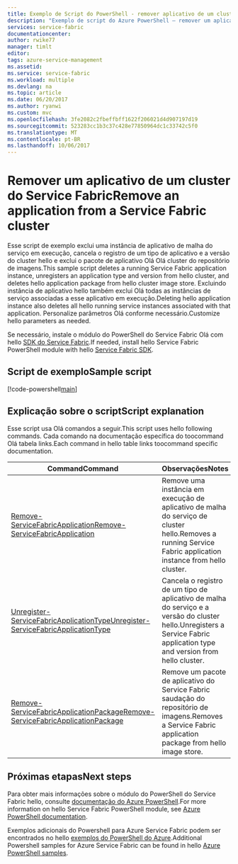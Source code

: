 ```yaml
---
title: Exemplo de Script do PowerShell - remover aplicativo de um cluster de aaaAzure | Microsoft Docs
description: "Exemplo de script do Azure PowerShell – remover um aplicativo de um cluster do Service Fabric."
services: service-fabric
documentationcenter: 
author: rwike77
manager: timlt
editor: 
tags: azure-service-management
ms.assetid: 
ms.service: service-fabric
ms.workload: multiple
ms.devlang: na
ms.topic: article
ms.date: 06/20/2017
ms.author: ryanwi
ms.custom: mvc
ms.openlocfilehash: 3fe2082c2fbeffbff1622f206021d4d907197d19
ms.sourcegitcommit: 523283cc1b3c37c428e77850964dc1c33742c5f0
ms.translationtype: MT
ms.contentlocale: pt-BR
ms.lasthandoff: 10/06/2017
---
```

# <a name="remove-an-application-from-a-service-fabric-cluster"></a><span data-ttu-id="f2421-103">Remover um aplicativo de um cluster do Service Fabric</span><span class="sxs-lookup"><span data-stu-id="f2421-103">Remove an application from a Service Fabric cluster</span></span>

<span data-ttu-id="f2421-104">Esse script de exemplo exclui uma instância de aplicativo de malha do serviço em execução, cancela o registro de um tipo de aplicativo e a versão do cluster hello e exclui o pacote de aplicativo Olá Olá cluster do repositório de imagens.</span><span class="sxs-lookup"><span data-stu-id="f2421-104">This sample script deletes a running Service Fabric application instance, unregisters an application type and version from hello cluster, and deletes hello application package from hello cluster image store.</span></span>  <span data-ttu-id="f2421-105">Excluindo instância de aplicativo hello também exclui Olá todas as instâncias de serviço associadas a esse aplicativo em execução.</span><span class="sxs-lookup"><span data-stu-id="f2421-105">Deleting hello application instance also deletes all hello running service instances associated with that application.</span></span> <span data-ttu-id="f2421-106">Personalize parâmetros Olá conforme necessário.</span><span class="sxs-lookup"><span data-stu-id="f2421-106">Customize hello parameters as needed.</span></span> 

<span data-ttu-id="f2421-107">Se necessário, instale o módulo do PowerShell do Service Fabric Olá com hello [SDK do Service Fabric](../service-fabric-get-started.md).</span><span class="sxs-lookup"><span data-stu-id="f2421-107">If needed, install hello Service Fabric PowerShell module with hello [Service Fabric SDK](../service-fabric-get-started.md).</span></span> 

## <a name="sample-script"></a><span data-ttu-id="f2421-108">Script de exemplo</span><span class="sxs-lookup"><span data-stu-id="f2421-108">Sample script</span></span>

[!code-powershell[main](../../../powershell_scripts/service-fabric/remove-application/remove-application.ps1 "Remove an application from a cluster")]

## <a name="script-explanation"></a><span data-ttu-id="f2421-109">Explicação sobre o script</span><span class="sxs-lookup"><span data-stu-id="f2421-109">Script explanation</span></span>

<span data-ttu-id="f2421-110">Esse script usa Olá comandos a seguir.</span><span class="sxs-lookup"><span data-stu-id="f2421-110">This script uses hello following commands.</span></span> <span data-ttu-id="f2421-111">Cada comando na documentação específica do toocommand Olá tabela links.</span><span class="sxs-lookup"><span data-stu-id="f2421-111">Each command in hello table links toocommand specific documentation.</span></span>

| <span data-ttu-id="f2421-112">Command</span><span class="sxs-lookup"><span data-stu-id="f2421-112">Command</span></span> | <span data-ttu-id="f2421-113">Observações</span><span class="sxs-lookup"><span data-stu-id="f2421-113">Notes</span></span> |
|---|---|
| [<span data-ttu-id="f2421-114">Remove-ServiceFabricApplication</span><span class="sxs-lookup"><span data-stu-id="f2421-114">Remove-ServiceFabricApplication</span></span>](/powershell/module/servicefabric/remove-servicefabricapplication?view=azureservicefabricps) | <span data-ttu-id="f2421-115">Remove uma instância em execução de aplicativo de malha do serviço de cluster hello.</span><span class="sxs-lookup"><span data-stu-id="f2421-115">Removes a running Service Fabric application instance from hello cluster.</span></span>  |
| [<span data-ttu-id="f2421-116">Unregister-ServiceFabricApplicationType</span><span class="sxs-lookup"><span data-stu-id="f2421-116">Unregister-ServiceFabricApplicationType</span></span>](/powershell/module/servicefabric/unregister-servicefabricapplicationtype?view=azureservicefabricps) | <span data-ttu-id="f2421-117">Cancela o registro de um tipo de aplicativo de malha do serviço e a versão do cluster hello.</span><span class="sxs-lookup"><span data-stu-id="f2421-117">Unregisters a Service Fabric application type and version from hello cluster.</span></span> |
| [<span data-ttu-id="f2421-118">Remove-ServiceFabricApplicationPackage</span><span class="sxs-lookup"><span data-stu-id="f2421-118">Remove-ServiceFabricApplicationPackage</span></span>](/powershell/module/servicefabric/remove-servicefabricapplicationpackage?view=azureservicefabricps) | <span data-ttu-id="f2421-119">Remove um pacote de aplicativo do Service Fabric saudação do repositório de imagens.</span><span class="sxs-lookup"><span data-stu-id="f2421-119">Removes a Service Fabric application package from hello image store.</span></span>|

## <a name="next-steps"></a><span data-ttu-id="f2421-120">Próximas etapas</span><span class="sxs-lookup"><span data-stu-id="f2421-120">Next steps</span></span>

<span data-ttu-id="f2421-121">Para obter mais informações sobre o módulo do PowerShell do Service Fabric hello, consulte [documentação do Azure PowerShell](/powershell/azure/service-fabric/?view=azureservicefabricps).</span><span class="sxs-lookup"><span data-stu-id="f2421-121">For more information on hello Service Fabric PowerShell module, see [Azure PowerShell documentation](/powershell/azure/service-fabric/?view=azureservicefabricps).</span></span>

<span data-ttu-id="f2421-122">Exemplos adicionais do Powershell para Azure Service Fabric podem ser encontrados no hello [exemplos do PowerShell do Azure](../service-fabric-powershell-samples.md).</span><span class="sxs-lookup"><span data-stu-id="f2421-122">Additional Powershell samples for Azure Service Fabric can be found in hello [Azure PowerShell samples](../service-fabric-powershell-samples.md).</span></span>
